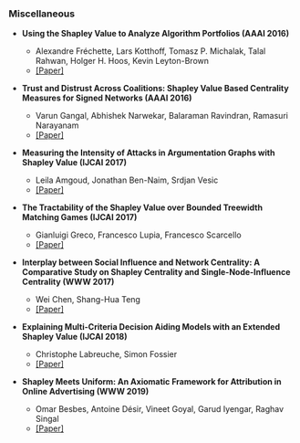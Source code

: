 ### Miscellaneous

- **Using the Shapley Value to Analyze Algorithm Portfolios (AAAI 2016)**
  - Alexandre Fréchette, Lars Kotthoff, Tomasz P. Michalak, Talal Rahwan, Holger H. Hoos, Kevin Leyton-Brown
  - [[Paper]](https://ojs.aaai.org/index.php/AAAI/article/view/10440)

- **Trust and Distrust Across Coalitions: Shapley Value Based Centrality Measures for Signed Networks (AAAI 2016)**
  - Varun Gangal, Abhishek Narwekar, Balaraman Ravindran, Ramasuri Narayanam
  - [[Paper]](https://ojs.aaai.org/index.php/AAAI/article/view/9943)

- **Measuring the Intensity of Attacks in Argumentation Graphs with Shapley Value (IJCAI 2017)**
  - Leila Amgoud, Jonathan Ben-Naim, Srdjan Vesic
  - [[Paper]](https://www.ijcai.org/proceedings/2017/10)

- **The Tractability of the Shapley Value over Bounded Treewidth Matching Games (IJCAI 2017)**
  - Gianluigi Greco, Francesco Lupia, Francesco Scarcello
  - [[Paper]](https://www.ijcai.org/proceedings/2017/145)

- **Interplay between Social Influence and Network Centrality: A Comparative Study on Shapley Centrality and Single-Node-Influence Centrality (WWW 2017)**
  - Wei Chen, Shang-Hua Teng
  - [[Paper]](https://dl.acm.org/doi/10.1145/3038912.3052608)

- **Explaining Multi-Criteria Decision Aiding Models with an Extended Shapley Value (IJCAI 2018)**
  - Christophe Labreuche, Simon Fossier
  - [[Paper]](https://www.ijcai.org/proceedings/2018/46)

- **Shapley Meets Uniform: An Axiomatic Framework for Attribution in Online Advertising (WWW 2019)**
  - Omar Besbes, Antoine Désir, Vineet Goyal, Garud Iyengar, Raghav Singal
  - [[Paper]](https://www.insead.edu/sites/default/files/assets/faculty-personal-site/antoine-desir/documents/p1713-besbes.pdf)
